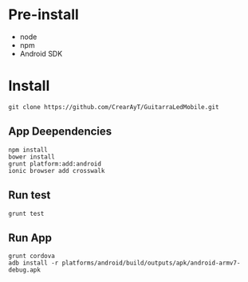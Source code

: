 
# Pre-install
* node
* npm
* Android SDK

# Install

```
git clone https://github.com/CrearAyT/GuitarraLedMobile.git
```

## App Deependencies

```
npm install
bower install
grunt platform:add:android
ionic browser add crosswalk
```

## Run test
```
grunt test
```

## Run App
```
grunt cordova
adb install -r platforms/android/build/outputs/apk/android-armv7-debug.apk
```

